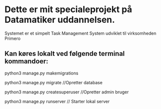 Dette er mit specialeprojekt på Datamatiker uddannelsen.
==================

Systemet er et simpelt Task Management System udviklet til virksomheden Primero



Kan køres lokalt ved følgende terminal kommandoer:
-------------------

python3 manage.py makemigrations 

python3 manage.py migrate   //Opretter database

python3 manage.py createsuperuser  //Opretter admin bruger

python3 manage.py runserver  // Starter lokal server
